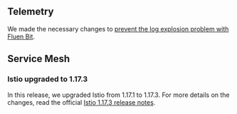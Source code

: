 ## Telemetry
We made the necessary changes to [prevent the log explosion problem with Fluen Bit](https://github.com/kyma-project/kyma/issues/17611).

## Service Mesh

### Istio upgraded to 1.17.3

In this release, we upgraded Istio from 1.17.1 to 1.17.3. For more details on the changes, read the official [Istio 1.17.3 release notes](https://istio.io/latest/news/releases/1.17.x/announcing-1.17/upgrade-notes/).
